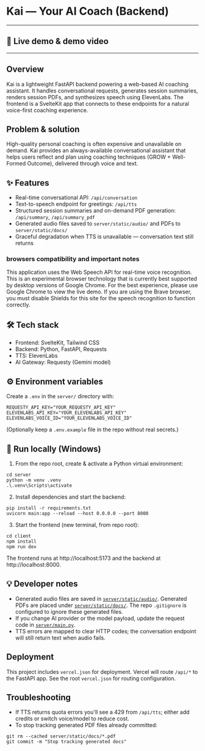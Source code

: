 # Kai — Your AI Coach (Backend)

---

## 🚀 Live demo & demo video

---

## Overview

Kai is a lightweight FastAPI backend powering a web-based AI coaching assistant. It handles conversational requests, generates session summaries, renders session PDFs, and synthesizes speech using ElevenLabs. The frontend is a SvelteKit app that connects to these endpoints for a natural voice-first coaching experience.

## Problem & solution

High-quality personal coaching is often expensive and unavailable on demand. Kai provides an always-available conversational assistant that helps users reflect and plan using coaching techniques (GROW + Well-Formed Outcome), delivered through voice and text.

## ✨ Features

- Real-time conversational API: `/api/conversation`
- Text-to-speech endpoint for greetings: `/api/tts`
- Structured session summaries and on-demand PDF generation: `/api/summary`, `/api/summary_pdf`
- Generated audio files saved to `server/static/audio/` and PDFs to `server/static/docs/`
- Graceful degradation when TTS is unavailable — conversation text still returns

### browsers compatibility and important notes
This application uses the Web Speech API for real-time voice recognition. This is an experimental browser technology that is currently best supported by desktop versions of Google Chrome.
For the best experience, please use Google Chrome to view the live demo. If you are using the Brave browser, you must disable Shields for this site for the speech recognition to function correctly.

## 🛠️ Tech stack

- Frontend: SvelteKit, Tailwind CSS
- Backend: Python, FastAPI, Requests
- TTS: ElevenLabs
- AI Gateway: Requesty (Gemini model)

## ⚙️ Environment variables

Create a `.env` in the `server/` directory with:

```
REQUESTY_API_KEY="YOUR_REQUESTY_API_KEY"
ELEVENLABS_API_KEY="YOUR_ELEVENLABS_API_KEY"
ELEVENLABS_VOICE_ID="YOUR_ELEVENLABS_VOICE_ID"
```

(Optionally keep a `.env.example` file in the repo without real secrets.)

## 🚀 Run locally (Windows)

1. From the repo root, create & activate a Python virtual environment:

```
cd server
python -m venv .venv
.\.venv\Scripts\activate
```

2. Install dependencies and start the backend:

```
pip install -r requirements.txt
uvicorn main:app --reload --host 0.0.0.0 --port 8000
```

3. Start the frontend (new terminal, from repo root):

```
cd client
npm install
npm run dev
```

The frontend runs at http://localhost:5173 and the backend at http://localhost:8000.

## 💡 Developer notes

- Generated audio files are saved in [`server/static/audio/`](server/static/audio/:1). Generated PDFs are placed under [`server/static/docs/`](server/static/docs/:1). The repo `.gitignore` is configured to ignore these generated files.
- If you change AI provider or the model payload, update the request code in [`server/main.py`](server/main.py:156).
- TTS errors are mapped to clear HTTP codes; the conversation endpoint will still return text when audio fails.

## Deployment

This project includes `vercel.json` for deployment. Vercel will route `/api/*` to the FastAPI app. See the root `vercel.json` for routing configuration.

## Troubleshooting

- If TTS returns quota errors you'll see a 429 from `/api/tts`; either add credits or switch voice/model to reduce cost.
- To stop tracking generated PDF files already committed:

```
git rm --cached server/static/docs/*.pdf
git commit -m "Stop tracking generated docs"
```
